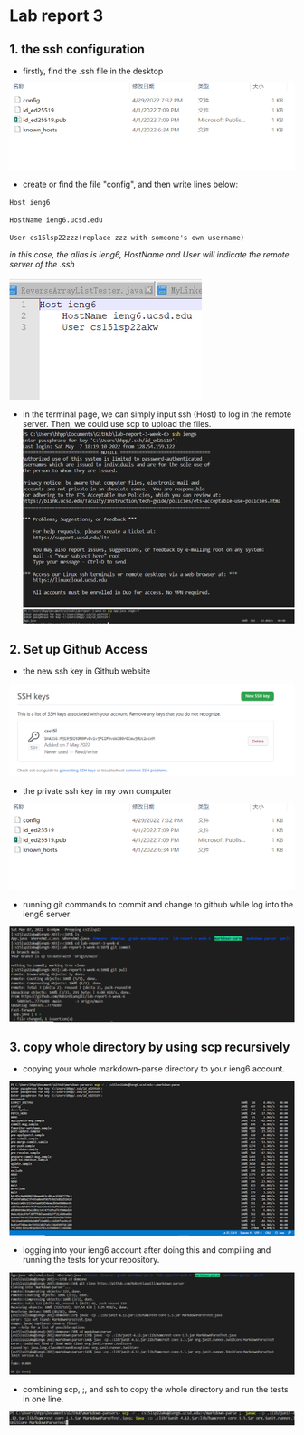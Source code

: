 # Lab report 3

## 1. the ssh configuration

* firstly, find the .ssh file in the desktop

![image](6.PNG)

* create or find the file "config", and then write lines below:

`Host ieng6`

`HostName ieng6.ucsd.edu`

`User cs15lsp22zzz(replace zzz with someone's own username)`

*in this case, the alias is ieng6, HostName and User will indicate the remote server of the .ssh*

![image](7.PNG)

* in the terminal page, we can simply input ssh (Host) to log in the remote server. Then, we could use scp to upload the files.
![image](13.PNG)
![image](8.PNG)  

## 2. Set up Github Access
* the new ssh key in Github website

![image](5.PNG)

* the private ssh key in my own computer

![image](6.PNG)

* running git commands to commit and change to github while log into the ieng6 server

![image](10.PNG)

## 3. copy whole directory by using scp recursively

*  copying your whole markdown-parse directory to your ieng6 account.

![image](99.png)

*  logging into your ieng6 account after doing this and compiling and running the tests for your repository.

![image](100.PNG)

* combining scp, ;, and ssh to copy the whole directory and run the tests in one line.

![image](11.PNG)
